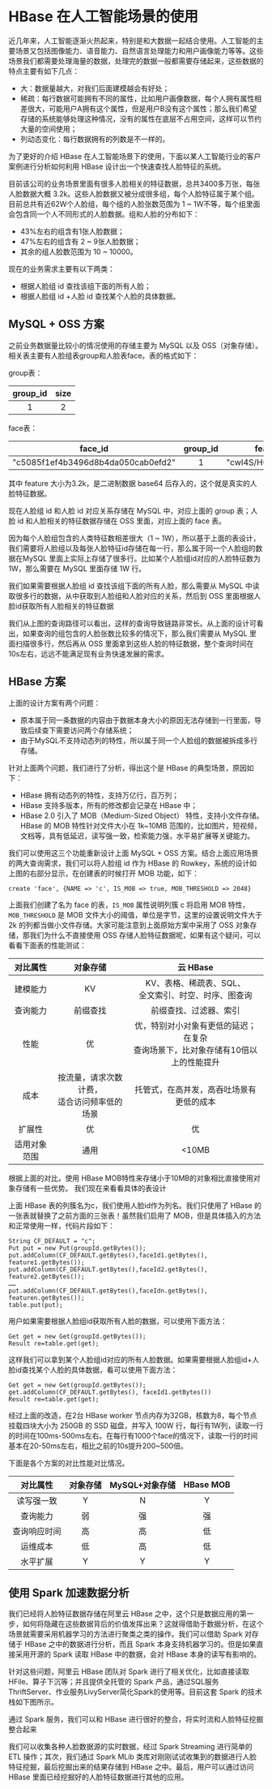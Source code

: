 # HBase 在人工智能场景的使用

近几年来，人工智能逐渐火热起来，特别是和大数据一起结合使用。人工智能的主要场景又包括图像能力、语音能力、自然语言处理能力和用户画像能力等等。这些场景我们都需要处理海量的数据，处理完的数据一般都需要存储起来，这些数据的特点主要有如下几点：
- 大：数据量越大，对我们后面建模越会有好处；
- 稀疏：每行数据可能拥有不同的属性，比如用户画像数据，每个人拥有属性相差很大，可能用户A拥有这个属性，但是用户B没有这个属性；那么我们希望存储的系统能够处理这种情况，没有的属性在底层不占用空间，这样可以节约大量的空间使用；
- 列动态变化：每行数据拥有的列数是不一样的。

为了更好的介绍 HBase 在人工智能场景下的使用，下面以某人工智能行业的客户案例进行分析如何利用 HBase 设计出一个快速查找人脸特征的系统。

目前该公司的业务场景里面有很多人脸相关的特征数据，总共3400多万张，每张人脸数据大概 3.2k。这些人脸数据又被分成很多组，每个人脸特征属于某个组。目前总共有近62W个人脸组，每个组的人脸张数范围为 1 ~ 1W不等，每个组里面会包含同一个人不同形式的人脸数据。组和人脸的分布如下：
- 43%左右的组含有1张人脸数据；
- 47%左右的组含有 2 ~ 9张人脸数据；
- 其余的组人脸数范围为 10 ~ 10000。

现在的业务需求主要有以下两类：
- 根据人脸组 id 查找该组下面的所有人脸；
- 根据人脸组 id +人脸 id 查找某个人脸的具体数据。

## MySQL + OSS 方案

之前业务数据量比较小的情况使用的存储主要为 MySQL 以及 OSS（对象存储）。相关表主要有人脸组表group和人脸表face。表的格式如下：

group表：

group_id 	| size
:-: | :-:
 1	|  2 

face表：

face_id	|group_id|	feature
:-: | :-: | :-:
"c5085f1ef4b3496d8b4da050cab0efd2"	|1	|"cwI4S/HO/nm6H……"

其中 feature 大小为3.2k，是二进制数据 base64 后存入的，这个就是真实的人脸特征数据。

现在人脸组 id 和人脸 id 对应关系存储在 MySQL 中，对应上面的 group 表；人脸 id 和人脸相关的特征数据存储在 OSS 里面，对应上面的 face 表。

因为每个人脸组包含的人类特征数相差很大（1 ~ 1W），所以基于上面的表设计，我们需要将人脸组以及每张人脸特征id存储在每一行，那么属于同一个人脸组的数据在MySQL 里面上实际上存储了很多行。比如某个人脸组id对应的人脸特征数为1W，那么需要在 MySQL 里面存储 1W 行。

我们如果需要根据人脸组 id 查找该组下面的所有人脸，那么需要从 MySQL 中读取很多行的数据，从中获取到人脸组和人脸对应的关系，然后到 OSS 里面根据人脸id获取所有人脸相关的特征数据

我们从上图的查询路径可以看出，这样的查询导致链路非常长。从上面的设计可看出，如果查询的组包含的人脸张数比较多的情况下，那么我们需要从 MySQL 里面扫描很多行，然后再从 OSS 里面拿到这些人脸的特征数据，整个查询时间在10s左右，远远不能满足现有业务快速发展的需求。

## HBase 方案

上面的设计方案有两个问题：
- 原本属于同一条数据的内容由于数据本身大小的原因无法存储到一行里面，导致后续查下需要访问两个存储系统；
- 由于MySQL不支持动态列的特性，所以属于同一个人脸组的数据被拆成多行存储。

针对上面两个问题，我们进行了分析，得出这个是 HBase 的典型场景，原因如下：
- HBase 拥有动态列的特性，支持万亿行，百万列；
- HBase 支持多版本，所有的修改都会记录在 HBase 中；
- HBase 2.0 引入了 MOB（Medium-Sized Object） 特性，支持小文件存储。HBase 的 MOB 特性针对文件大小在 1k~10MB 范围的，比如图片，短视频，文档等，具有低延迟，读写强一致，检索能力强，水平易扩展等关键能力。

我们可以使用这三个功能重新设计上面 MySQL + OSS 方案。结合上面应用场景的两大查询需求，我们可以将人脸组 id 作为 HBase 的 Rowkey，系统的设计如上图的右部分显示，在创建表的时候打开 MOB 功能，如下：
```
create 'face', {NAME => 'c', IS_MOB => true, MOB_THRESHOLD => 2048}
```
上面我们创建了名为 face 的表，`IS_MOB` 属性说明列簇 c 将启用 MOB 特性，`MOB_THRESHOLD` 是 MOB 文件大小的阈值，单位是字节，这里的设置说明文件大于 2k 的列都当做小文件存储。大家可能注意到上面原始方案中采用了 OSS 对象存储，那我们为什么不直接使用 OSS 存储人脸特征数据呢，如果有这个疑问，可以看看下面表的性能测试：

对比属性|对象存储|云 HBase
:-: | :-: | :-: 
建模能力|KV|KV、表格、稀疏表、SQL、<br>全文索引、时空、时序、图查询
查询能力|前缀查找|前缀查找、过滤器、索引
性能|优|优，特别对小对象有更低的延迟；在复杂<br>查询场景下，比对象存储有10倍以上的性能提升
成本|按流量，请求次数计费，<br>适合访问频率低的场景|托管式，在高并发，高吞吐场景有更低的成本
扩展性|优|优
适用对象范围|通用|<10MB

根据上面的对比，使用 HBase MOB特性来存储小于10MB的对象相比直接使用对象存储有一些优势。
我们现在来看看具体的表设计

上面 HBase 表的列簇名为c，我们使用人脸id作为列名。我们只使用了 HBase 的一张表就替换了之前方面的三张表！虽然我们启用了 MOB，但是具体插入的方法和正常使用一样，代码片段如下：
```
String CF_DEFAULT = "c";
Put put = new Put(groupId.getBytes());
put.addColumn(CF_DEFAULT.getBytes(),faceId1.getBytes(), feature1.getBytes());
put.addColumn(CF_DEFAULT.getBytes(),faceId2.getBytes(), feature2.getBytes());
……
put.addColumn(CF_DEFAULT.getBytes(),faceIdn.getBytes(), featuren.getBytes());
table.put(put);
```
用户如果需要根据人脸组id获取所有人脸的数据，可以使用下面方法：
```
Get get = new Get(groupId.getBytes());
Result re=table.get(get);
```
这样我们可以拿到某个人脸组id对应的所有人脸数据。如果需要根据人脸组id+人脸id查找某个人脸的具体数据，看可以使用下面方法：
```
Get get = new Get(groupId.getBytes());
get.addColumn(CF_DEFAULT.getBytes(), faceId1.getBytes())
Result re=table.get(get);
```
经过上面的改造，在2台 HBase worker 节点内存为32GB，核数为8，每个节点挂载四块大小为 250GB 的 SSD 磁盘，并写入 100W 行，每行有1W列，读取一行的时间在100ms-500ms左右。在每行有1000个face的情况下，读取一行的时间基本在20-50ms左右，相比之前的10s提升200~500倍。

下面是各个方案的对比性能对比情况。

对比属性|	对象存储|	MySQL+对象存储|HBase MOB
:-: | :-: | :-: | :-: 
读写强一致|Y|N|Y
查询能力|弱|强|强
查询响应时间|高|高|低
运维成本|低|高|低
水平扩展|Y|Y|Y

## 使用 Spark 加速数据分析

我们已经将人脸特征数据存储在阿里云 HBase 之中，这个只是数据应用的第一步，如何将隐藏在这些数据背后的价值发挥出来？这就得借助于数据分析，在这个场景就需要采用机器学习的方法进行聚类之类的操作。我们可以借助 Spark 对存储于 HBase 之中的数据进行分析，而且 Spark 本身支持机器学习的。但是如果直接采用开源的 Spark 读取 HBase 中的数据，会对 HBase 本身的读写有影响的。

<p>针对这些问题，阿里云 HBase 团队对 Spark 进行了相关优化，比如直接读取 HFile、算子下沉等；并且提供全托管的 Spark 产品，通过SQL服务ThriftServer、作业服务LivyServer简化Spark的使用等。目前这套 Spark 的技术栈如下图所示。</p>

<p>通过 Spark 服务，我们可以和 HBase 进行很好的整合，将实时流和人脸特征挖掘整合起来


<p>我们可以收集各种人脸数据源的实时数据，经过 Spark Streaming 进行简单的 ETL 操作；其次，我们通过 Spark MLib 类库对刚刚试试收集到的数据进行人脸特征挖掘，最后挖掘出来的结果存储到 HBase 之中。最后，用户可以通过访问 HBase 里面已经挖掘好的人脸特征数据进行其他的应用。</p>


